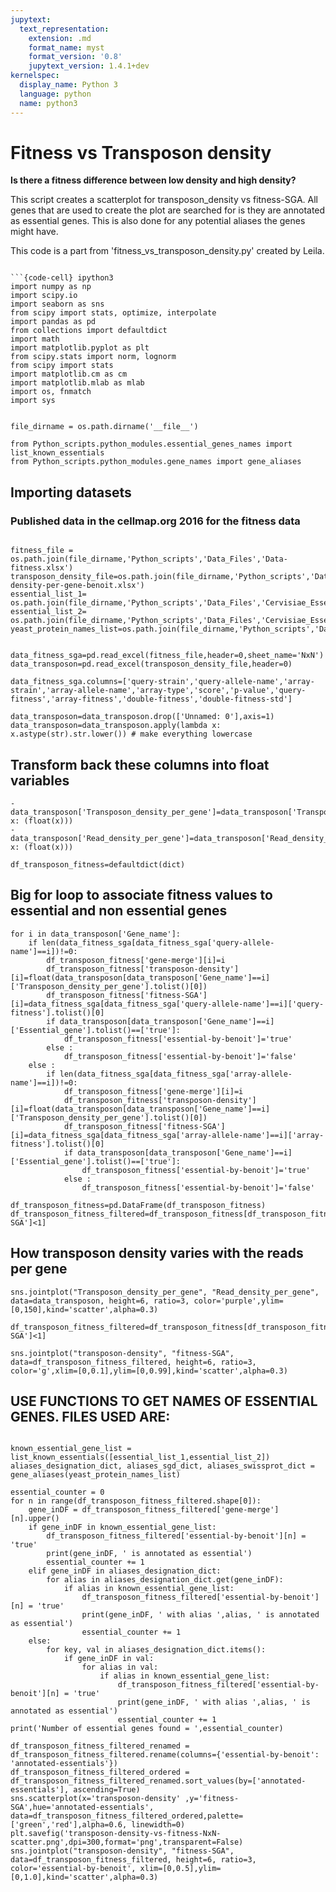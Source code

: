 ```yaml
---
jupytext:
  text_representation:
    extension: .md
    format_name: myst
    format_version: '0.8'
    jupytext_version: 1.4.1+dev
kernelspec:
  display_name: Python 3
  language: python
  name: python3
---
```


# Fitness vs Transposon density 

**Is there a fitness difference between low density and high density?**


This script creates a scatterplot for transposon_density vs fitness-SGA.
All genes that are used to create the plot are searched for is they are annotated as essential genes.
This is also done for any potential aliases the genes might have.

This code is a part from 'fitness_vs_transposon_density.py' created by Leila.

```

```{code-cell} ipython3
import numpy as np
import scipy.io
import seaborn as sns
from scipy import stats, optimize, interpolate
import pandas as pd
from collections import defaultdict 
import math
import matplotlib.pyplot as plt
from scipy.stats import norm, lognorm
from scipy import stats
import matplotlib.cm as cm
import matplotlib.mlab as mlab
import os, fnmatch
import sys
```
```{code-cell} ipython3 

file_dirname = os.path.dirname('__file__')

from Python_scripts.python_modules.essential_genes_names import list_known_essentials
from Python_scripts.python_modules.gene_names import gene_aliases

```
## Importing datasets 
### Published data in the cellmap.org 2016 for the fitness data

```{code-cell} ipython3 

fitness_file = os.path.join(file_dirname,'Python_scripts','Data_Files','Data-fitness.xlsx')
transposon_density_file=os.path.join(file_dirname,'Python_scripts','Data_Files','transposon-density-per-gene-benoit.xlsx')
essential_list_1= os.path.join(file_dirname,'Python_scripts','Data_Files','Cervisiae_EssentialGenes_List_1.txt')
essential_list_2= os.path.join(file_dirname,'Python_scripts','Data_Files','Cervisiae_EssentialGenes_List_2.txt')
yeast_protein_names_list=os.path.join(file_dirname,'Python_scripts','Data_Files','Yeast_Protein_Names.txt')


data_fitness_sga=pd.read_excel(fitness_file,header=0,sheet_name='NxN')
data_transposon=pd.read_excel(transposon_density_file,header=0)

```

```{code-cell} ipython3
data_fitness_sga.columns=['query-strain','query-allele-name','array-strain','array-allele-name','array-type','score','p-value','query-fitness','array-fitness','double-fitness','double-fitness-std']

data_transposon=data_transposon.drop(['Unnamed: 0'],axis=1)
data_transposon=data_transposon.apply(lambda x: x.astype(str).str.lower()) # make everything lowercase

```


## Transform back these columns into float variables

```{code-cell} ipython3
- data_transposon['Transposon_density_per_gene']=data_transposon['Transposon_density_per_gene'].apply(lambda x: (float(x)))
- data_transposon['Read_density_per_gene']=data_transposon['Read_density_per_gene'].apply(lambda x: (float(x)))
```


```{code-cell} ipython3
df_transposon_fitness=defaultdict(dict)
```
## Big for loop to associate fitness values to essential and non essential genes 

```{code-cell} ipython3
for i in data_transposon['Gene_name']:
    if len(data_fitness_sga[data_fitness_sga['query-allele-name']==i])!=0:
        df_transposon_fitness['gene-merge'][i]=i
        df_transposon_fitness['transposon-density'][i]=float(data_transposon[data_transposon['Gene_name']==i]['Transposon_density_per_gene'].tolist()[0])
        df_transposon_fitness['fitness-SGA'][i]=data_fitness_sga[data_fitness_sga['query-allele-name']==i]['query-fitness'].tolist()[0]
        if data_transposon[data_transposon['Gene_name']==i]['Essential_gene'].tolist()==['true']:
            df_transposon_fitness['essential-by-benoit']='true'
        else :
            df_transposon_fitness['essential-by-benoit']='false'
    else :
        if len(data_fitness_sga[data_fitness_sga['array-allele-name']==i])!=0:
            df_transposon_fitness['gene-merge'][i]=i
            df_transposon_fitness['transposon-density'][i]=float(data_transposon[data_transposon['Gene_name']==i]['Transposon_density_per_gene'].tolist()[0])
            df_transposon_fitness['fitness-SGA'][i]=data_fitness_sga[data_fitness_sga['array-allele-name']==i]['array-fitness'].tolist()[0]
            if data_transposon[data_transposon['Gene_name']==i]['Essential_gene'].tolist()==['true']:
                df_transposon_fitness['essential-by-benoit']='true'
            else :
                df_transposon_fitness['essential-by-benoit']='false'
```

```{code-cell} ipython3
df_transposon_fitness=pd.DataFrame(df_transposon_fitness)
df_transposon_fitness_filtered=df_transposon_fitness[df_transposon_fitness['fitness-SGA']<1]
```

## How transposon density varies with the reads per gene 

```{code-cell} ipython3
sns.jointplot("Transposon_density_per_gene", "Read_density_per_gene", data=data_transposon, height=6, ratio=3, color='purple',ylim=[0,150],kind='scatter',alpha=0.3)
```
```{code-cell} ipython3
df_transposon_fitness_filtered=df_transposon_fitness[df_transposon_fitness['fitness-SGA']<1]

sns.jointplot("transposon-density", "fitness-SGA", data=df_transposon_fitness_filtered, height=6, ratio=3, color='g',xlim=[0,0.1],ylim=[0,0.99],kind='scatter',alpha=0.3)
```

## USE FUNCTIONS TO GET NAMES OF ESSENTIAL GENES. FILES USED ARE:

```{code-cell} ipython3

known_essential_gene_list = list_known_essentials([essential_list_1,essential_list_2])
aliases_designation_dict, aliases_sgd_dict, aliases_swissprot_dict = gene_aliases(yeast_protein_names_list)
```

```{code-cell} ipython3
essential_counter = 0
for n in range(df_transposon_fitness_filtered.shape[0]):
    gene_inDF = df_transposon_fitness_filtered['gene-merge'][n].upper()
    if gene_inDF in known_essential_gene_list:
        df_transposon_fitness_filtered['essential-by-benoit'][n] = 'true'
        print(gene_inDF, ' is annotated as essential')
        essential_counter += 1
    elif gene_inDF in aliases_designation_dict:
        for alias in aliases_designation_dict.get(gene_inDF):
            if alias in known_essential_gene_list:
                df_transposon_fitness_filtered['essential-by-benoit'][n] = 'true'
                print(gene_inDF, ' with alias ',alias, ' is annotated as essential')
                essential_counter += 1
    else:
        for key, val in aliases_designation_dict.items():
            if gene_inDF in val:
                for alias in val:
                    if alias in known_essential_gene_list:
                        df_transposon_fitness_filtered['essential-by-benoit'][n] = 'true'
                        print(gene_inDF, ' with alias ',alias, ' is annotated as essential')
                        essential_counter += 1
print('Number of essential genes found = ',essential_counter)
```

```{code-cell} ipython3
df_transposon_fitness_filtered_renamed = df_transposon_fitness_filtered.rename(columns={'essential-by-benoit': 'annotated-essentials'})
df_transposon_fitness_filtered_ordered = df_transposon_fitness_filtered_renamed.sort_values(by=['annotated-essentials'], ascending=True)
sns.scatterplot(x='transposon-density' ,y='fitness-SGA',hue='annotated-essentials', data=df_transposon_fitness_filtered_ordered,palette=['green','red'],alpha=0.6, linewidth=0)
plt.savefig('transposon-density-vs-fitness-NxN-scatter.png',dpi=300,format='png',transparent=False)
sns.jointplot("transposon-density", "fitness-SGA", data=df_transposon_fitness_filtered, height=6, ratio=3, color='essential-by-benoit', xlim=[0,0.5],ylim=[0,1.0],kind='scatter',alpha=0.3)
```

